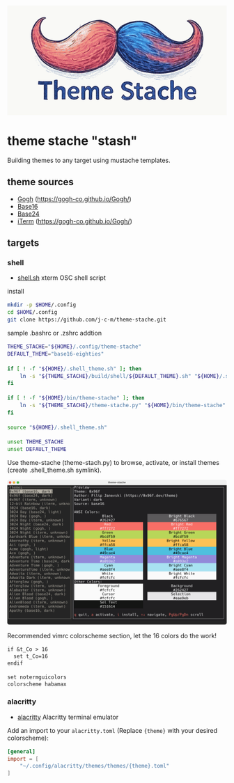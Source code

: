 ![theme stache logo](/images/theme-stache.png)

# theme stache "stash"

Building themes to any target using mustache templates.

## theme sources

* [Gogh](https://github.com/Gogh-Co/Gogh/tree/master/themes) (https://gogh-co.github.io/Gogh/)
* [Base16](https://github.com/tinted-theming/schemes/tree/spec-0.11/base16)
* [Base24](https://github.com/tinted-theming/schemes/tree/spec-0.11/base24)
* [iTerm](https://github.com/mbadolato/iTerm2-Color-Schemes/tree/master/schemes) (https://gogh-co.github.io/Gogh/)

## targets

### shell

* [shell.sh](/build/shell) xterm OSC shell script

install

```bash
mkdir -p $HOME/.config
cd $HOME/.config
git clone https://github.com/j-c-m/theme-stache.git
```

sample .bashrc or .zshrc addtion

```bash
THEME_STACHE="${HOME}/.config/theme-stache"
DEFAULT_THEME="base16-eighties"

if [ ! -f "${HOME}/.shell_theme.sh" ]; then
    ln -s "${THEME_STACHE}/build/shell/${DEFAULT_THEME}.sh" "${HOME}/.shell_theme.sh"
fi

if [ ! -f "${HOME}/bin/theme-stache" ]; then
    ln -s "${THEME_STACHE}/theme-stache.py" "${HOME}/bin/theme-stache"
fi

source "${HOME}/.shell_theme.sh"

unset THEME_STACHE
unset DEFAULT_THEME
```

Use theme-stache (theme-stach.py) to browse, activate, or install themes (create .shell_theme.sh symlink).

![theme-stache tool screenshot](/images/theme-stache-screenshot.png)

Recommended vimrc colorscheme section, let the 16 colors do the work!

```vimscript
if &t_Co > 16
  set t_Co=16
endif

set notermguicolors
colorscheme habamax
```

### alacritty

* [alacritty](/build/alacritty) Alacritty terminal emulator

Add an import to your `alacritty.toml` (Replace `{theme}` with your desired
colorscheme):

```toml
[general]
import = [
    "~/.config/alacritty/themes/themes/{theme}.toml"
]
```
